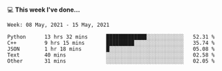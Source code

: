 💻 **This week I've done...**

<!--START_SECTION:waka-->
```text
Week: 08 May, 2021 - 15 May, 2021

Python      13 hrs 32 mins      █████████████░░░░░░░░░░░░   52.31 % 
C++         9 hrs 15 mins       █████████░░░░░░░░░░░░░░░░   35.74 % 
JSON        1 hr 18 mins        █░░░░░░░░░░░░░░░░░░░░░░░░   05.08 % 
Text        40 mins             ░░░░░░░░░░░░░░░░░░░░░░░░░   02.58 % 
Other       31 mins             ░░░░░░░░░░░░░░░░░░░░░░░░░   02.05 %
```
<!--END_SECTION:waka-->

